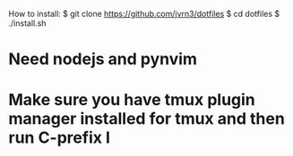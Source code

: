 How to install:
$ git clone https://github.com/jvrn3/dotfiles
$ cd dotfiles
$ ./install.sh


# Need nodejs and pynvim
# Make sure you have tmux plugin manager installed for tmux and then run C-prefix I


